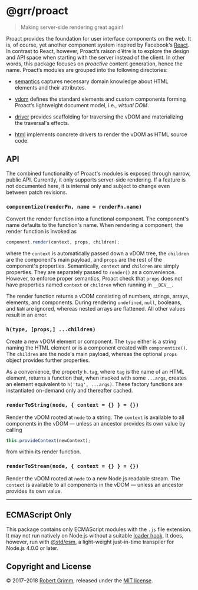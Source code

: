 # @grr/proact

> Making server-side rendering great again!

Proact provides the foundation for user interface components on the web. It is,
of course, yet another component system inspired by Facebook‘s
[React](https://reactjs.org). In contrast to React, however, Proact‘s raison
d’être is to explore the design and API space when starting with the server
instead of the client. In other words, this package focuses on _proactive_
content generation, hence the name. Proact‘s modules are grouped into the
following directories:

  * [semantics](semantics) captures necessary domain knowledge about HTML
    elements and their attributes.

  * [vdom](vdom) defines the standard elements and custom components forming
    Proact‘s lightweight document model, i.e., _virtual DOM_.

  * [driver](driver) provides scaffolding for traversing the vDOM and
    materializing the traversal's effects.

  * [html](html) implements concrete drivers to render the vDOM as HTML source
    code.

## API

The combined functionality of Proact's modules is exposed through narrow, public
API. Currently, it only supports server-side rendering. If a feature is not
documented here, it is internal only and subject to change even between patch
revisions.

### `componentize(renderFn, name = renderFn.name)`

Convert the render function into a functional component. The component's name
defaults to the function's name. When rendering a component, the render function
is invoked as

```javascript
component.render(context, props, children);
```

where the `context` is automatically passed down a vDOM tree, the `children` are
the component's main payload, and `props` are the rest of the component's
properties. Semantically, `context` and `children` are simply properties. They
are separately passed to `render()` as a convenience. However, to enforce proper
semantics, Proact check that `props` does not have properties named `context` or
`children` when running in `__DEV__`.

The render function returns a vDOM consisting of numbers, strings, arrays,
elements, and components. During rendering `undefined`, `null`, booleans, and
`NaN` are ignored, whereas nested arrays are flattened. All other values result
in an error.

### `h(type, [props,] ...children)`

Create a new vDOM element or component. The `type` either is a string naming the
HTML element or is a component created with `componentize()`. The `children` are
the node's main payload, whereas the optional `props` object provides further
properties.

As a convenience, the property `h.tag`, where `tag` is the name of an HTML
element, returns a function that, when invoked with some `...args`, creates an
element equivalent to `h('tag', ...args)`. These factory functions are
instantiated on-demand only and thereafter cached.

### `renderToString(node, { context = {} } = {})`

Render the vDOM rooted at `node` to a string. The `context` is available to all
components in the vDOM — unless an ancestor provides its own value by calling

```javascript
this.provideContext(newContext);
```

from within its render function.

### `renderToStream(node, { context = {} } = {})`

Render the vDOM rooted at `node` to a new Node.js readable stream. The `context`
is available to all components in the vDOM — unless an ancestor provides its own
value.

--------------------------------------------------------------------------------

## ECMAScript Only

This package contains only ECMAScript modules with the `.js` file extension. It
may not run natively on Node.js without a suitable [loader
hook](https://nodejs.org/dist/latest-v9.x/docs/api/esm.html#esm_loader_hooks).
It does, however, run with [@std/esm](https://github.com/standard-things/esm),
a light-weight just-in-time transpiler for Node.js 4.0.0 or later.

## Copyright and License

© 2017–2018 [Robert Grimm](http://apparebit.com), released under the [MIT
license](LICENSE).
